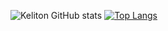 
![Keliton GitHub stats](https://github-readme-stats.vercel.app/api?username=KelitonVougan&show_icons=true&theme=dark)
[![Top Langs](https://github-readme-stats.vercel.app/api/top-langs/?username=KelitonVougan&&layout=compact&theme=dark)](https://github.com/KelitonVougan/github-readme-stats)

